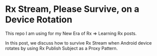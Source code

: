 # Rx Stream, Please Survive, on a Device Rotation 
This repo I am using for my New Era of Rx => Learning Rx posts.

In this post, we discuss how to survive Rx Stream when Android device rotates by using Rx Publish Subject as a Proxy Pattern.  
